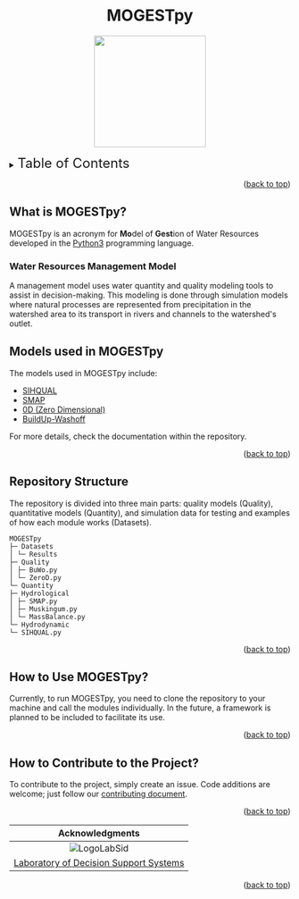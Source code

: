 <div id="top"></div>

<div align=center>
<!-- https://user-images.githubusercontent.com/58784697/200683473-b94e7a80-6f62-405d-8ba9-06ac5620044e.svg -->

# MOGESTpy

<p>
  <img src="https://user-images.githubusercontent.com/58784697/210153011-0ccac06f-5ff8-4c80-a2ad-d03528e71e3e.svg"
  width = 200/>
</p>
</div>

<details>
<Summary><font size="5">Table of Contents</font></Summary>

- [MOGESTpy](#mogestpy)
  - [What is MOGESTpy?](#what-is-mogestpy)
    - [Water Resources Management Model](#water-resources-management-model)
  - [Models used in MOGESTpy](#models-used-in-mogestpy)
  - [Repository Structure](#repository-structure)
  - [How to Use MOGESTpy?](#how-to-use-mogestpy)
  - [How to Contribute to the Project?](#how-to-contribute-to-the-project)

</details>

<p align="right">(<a href="#top">back to top</a>)</p>

## What is MOGESTpy?

MOGESTpy is an acronym for **Mo**del of **Gest**ion of Water Resources developed in the [Python3](https://www.python.org/) programming language.

### Water Resources Management Model

A management model uses water quantity and quality modeling tools to assist in decision-making. This modeling is done through simulation models where natural processes are represented from precipitation in the watershed area to its transport in rivers and channels to the watershed's outlet.

## Models used in MOGESTpy

The models used in MOGESTpy include:

- [SIHQUAL](Quantity/Hydrodynamic/)
- [SMAP](Quantity/Hydrological)
- [0D (Zero Dimensional)](Quality/)
- [BuildUp-Washoff](Quality/)

For more details, check the documentation within the repository.

<p align="right">(<a href="#top">back to top</a>)</p>

## Repository Structure

The repository is divided into three main parts: quality models (Quality), quantitative models (Quantity), and simulation data for testing and examples of how each module works (Datasets).

```
MOGESTpy
├─ Datasets
│ └─ Results
├─ Quality
│ ├─ BuWo.py
│ └─ ZeroD.py
└─ Quantity
├─ Hydrological
│ ├─ SMAP.py
│ ├─ Muskingum.py
│ └─ MassBalance.py
└─ Hydrodynamic
└─ SIHQUAL.py
```

<p align="right">(<a href="#top">back to top</a>)</p>

## How to Use MOGESTpy?

Currently, to run MOGESTpy, you need to clone the repository to your machine and call the modules individually. In the future, a framework is planned to be included to facilitate its use.

<p align="right">(<a href="#top">back to top</a>)</p>

## How to Contribute to the Project?

To contribute to the project, simply create an issue. Code additions are welcome; just follow our [contributing document](CONTRIBUTING.md).

<p align="right">(<a href="#top">back to top</a>)</p>

<div align=center>

|Acknowledgments|
|:---:|
|![LogoLabSid](https://user-images.githubusercontent.com/58784697/200078179-ea05ba48-2b67-4f30-bea0-78e1c1507ae1.svg)|
|[Laboratory of Decision Support Systems](https://sites.usp.br/labsid)|

</div>

<p align="right">(<a href="#top">back to top</a>)</p>
